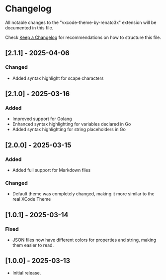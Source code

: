 # Changelog

All notable changes to the "vxcode-theme-by-renato3x" extension will be documented in this file.

Check [Keep a Changelog](http://keepachangelog.com/) for recommendations on how to structure this file.

## [2.1.1] - 2025-04-06

### Changed

- Added syntax highlight for scape characters

## [2.1.0] - 2025-03-16

### Added

- Improved support for Golang
- Enhanced syntax highlighting for variables declared in Go
- Added syntax highlighting for string placeholders in Go

## [2.0.0] - 2025-03-15

### Added

- Added full support for Markdown files

### Changed

- Default theme was completely changed, making it more similar to the real XCode Theme

## [1.0.1] - 2025-03-14

### Fixed

- JSON files now have different colors for properties and string, making them easier to read.

## [1.0.0] - 2025-03-13

- Initial release.

